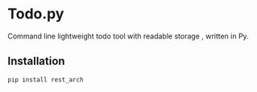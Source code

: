 # Todo.py
Command line lightweight todo tool with readable storage , written in Py.

## Installation
`pip install rest_arch`


